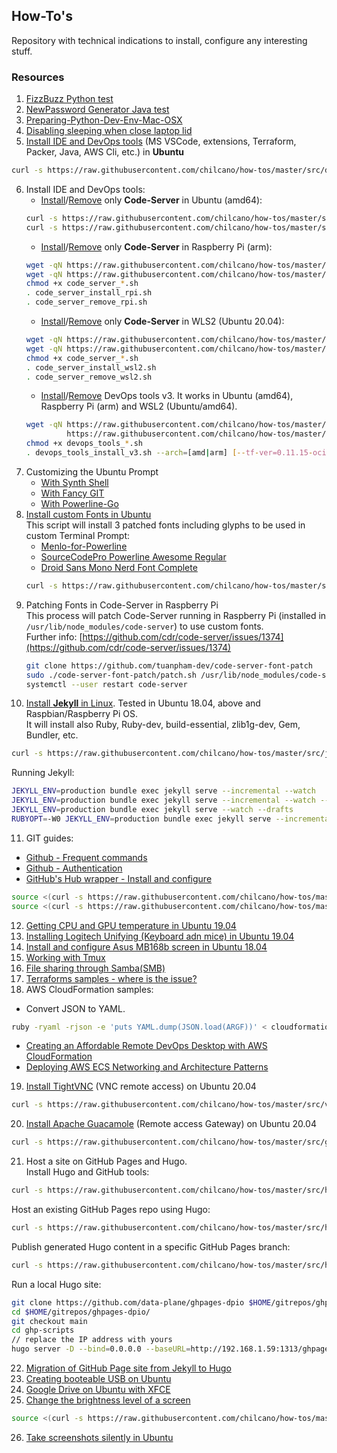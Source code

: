 ## How-To's  

Repository with technical indications to install, configure any interesting stuff. 

### Resources

1. [FizzBuzz Python test](src/fizzbuzz1.py)
2. [NewPassword Generator Java test](src/NewPasswordGenerator.java)
3. [Preparing-Python-Dev-Env-Mac-OSX](src/preparing_python_dev_env_mac_osx.md)
4. [Disabling sleeping when close laptop lid](src/disable_sleeping_when_close_laptop_lid.md)
5. [Install IDE and DevOps tools](src/devops_tools_install_v1.sh) (MS VSCode, extensions, Terraform, Packer, Java, AWS Cli, etc.) in **Ubuntu**
```sh
curl -s https://raw.githubusercontent.com/chilcano/how-tos/master/src/devops_tools_install_v1.sh | bash
```  
6. Install IDE and DevOps tools:  
   * [Install](src/code_server_install.sh)/[Remove](src/code_server_remove.sh) only **Code-Server** in Ubuntu (amd64):
   ```sh
   curl -s https://raw.githubusercontent.com/chilcano/how-tos/master/src/code_server_install.sh | bash
   curl -s https://raw.githubusercontent.com/chilcano/how-tos/master/src/code_server_remove.sh | bash
   ```
   * [Install](src/code_server_install_rpi.sh)/[Remove](src/code_server_remove_rpi.sh) only **Code-Server** in Raspberry Pi (arm):
   ```sh
   wget -qN https://raw.githubusercontent.com/chilcano/how-tos/master/src/code_server_install_rpi.sh
   wget -qN https://raw.githubusercontent.com/chilcano/how-tos/master/src/code_server_remove_rpi.sh
   chmod +x code_server_*.sh
   . code_server_install_rpi.sh
   . code_server_remove_rpi.sh
   ```
   * [Install](src/code_server_install_wsl2.sh)/[Remove](src/code_server_remove_wsl2.sh) only **Code-Server** in WLS2 (Ubuntu 20.04):
   ```sh
   wget -qN https://raw.githubusercontent.com/chilcano/how-tos/master/src/code_server_install_wsl2.sh
   wget -qN https://raw.githubusercontent.com/chilcano/how-tos/master/src/code_server_remove_wsl2.sh
   chmod +x code_server_*.sh
   . code_server_install_wsl2.sh
   . code_server_remove_wsl2.sh
   ```
   * [Install](src/devops_tools_install_v3.sh)/[Remove](src/devops_tools_remove_v2.sh) DevOps tools v3. It works in Ubuntu (amd64), Raspberry Pi (arm) and WSL2 (Ubuntu/amd64).
   ```sh
   wget -qN https://raw.githubusercontent.com/chilcano/how-tos/master/src/devops_tools_install_v3.sh \
            https://raw.githubusercontent.com/chilcano/how-tos/master/src/devops_tools_remove_v3.sh
   chmod +x devops_tools_*.sh  
   . devops_tools_install_v3.sh --arch=[amd|arm] [--tf-ver=0.11.15-oci] [--packer-ver=1.5.5]
   ```
7. Customizing the Ubuntu Prompt  
   - [With Synth Shell](src/custom_prompt_with_synth_shell.md)  
   - [With Fancy GIT](src/custom_prompt_with_fancy_git.md)  
   - [With Powerline-Go](src/custom_prompt_with_powerline_go.md)  
8. [Install custom Fonts in Ubuntu](src/install_fonts_in_ubuntu.sh)  
   This script will install 3 patched fonts including glyphs to be used in custom Terminal Prompt:  
   - [Menlo-for-Powerline](https://github.com/abertsch/Menlo-for-Powerline)
   - [SourceCodePro Powerline Awesome Regular](https://github.com/diogocavilha/fancy-git/blob/master/fonts/SourceCodePro%2BPowerline%2BAwesome%2BRegular.ttf)
   - [Droid Sans Mono Nerd Font Complete](https://github.com/ryanoasis/nerd-fonts/raw/master/patched-fonts/DroidSansMono/complete/Droid%20Sans%20Mono%20Nerd%20Font%20Complete.otf)
   ```sh
   curl -s https://raw.githubusercontent.com/chilcano/how-tos/master/src/install_fonts_in_ubuntu.sh | bash
   ```  
9. Patching Fonts in Code-Server in Raspberry Pi   
   This process will patch Code-Server running in Raspberry Pi (installed in `/usr/lib/node_modules/code-server`) to use custom fonts.  
   Further info: [https://github.com/cdr/code-server/issues/1374](https://github.com/cdr/code-server/issues/1374)  
   ```sh
   git clone https://github.com/tuanpham-dev/code-server-font-patch
   sudo ./code-server-font-patch/patch.sh /usr/lib/node_modules/code-server
   systemctl --user restart code-server
   ```  
10. [Install **Jekyll** in Linux](src/jekyll_setting_in_linux.sh). Tested in Ubuntu 18.04, above and Raspbian/Raspberry Pi OS.  
   It will install also Ruby, Ruby-dev, build-essential, zlib1g-dev, Gem, Bundler, etc.  
   ```sh
   curl -s https://raw.githubusercontent.com/chilcano/how-tos/master/src/jekyll_setting_in_linux.sh | bash
   ```   
   Running Jekyll:   
   ```sh
   JEKYLL_ENV=production bundle exec jekyll serve --incremental --watch
   JEKYLL_ENV=production bundle exec jekyll serve --incremental --watch --host=0.0.0.0
   JEKYLL_ENV=production bundle exec jekyll serve --watch --drafts
   RUBYOPT=-W0 JEKYLL_ENV=production bundle exec jekyll serve --incremental --watch 
   ```
11. GIT guides:
   - [Github - Frequent commands](src/git_frequent_commands.md)
   - [Github - Authentication](src/git_auth_guide.md)
   - [GitHub's Hub wrapper - Install and configure](src/git_and_hub_setting_in_linux.sh)
   ```sh
   source <(curl -s https://raw.githubusercontent.com/chilcano/how-tos/master/src/git_and_hub_setting_in_linux.sh)
   source <(curl -s https://raw.githubusercontent.com/chilcano/how-tos/master/src/git_and_hub_setting_in_linux.sh) -u=Chilcano -e=chilcano@intix.info
   ```
12. [Getting CPU and GPU temperature in Ubuntu 19.04](src/getting_temperature_cpu_gpu_hd_in_ubuntu.md)
13. [Installing Logitech Unifying (Keyboard adn mice) in Ubuntu 19.04](src/installing_logitech_unifying_in_ubuntu_19_04.md)
14. [Install and configure Asus MB168b screen in Ubuntu 18.04](src/install_and_setup_mb168b_in_ubuntu.md)
15. [Working with Tmux](src/working_with_tmux.md)
16. [File sharing through Samba(SMB)](src/install_and_config_samba.md)
17. [Terraforms samples - where is the issue?](aws-terraform-where-is-the-issue/) 
18. AWS CloudFormation samples:  
   - Convert JSON to YAML.  
   ```sh
   ruby -ryaml -rjson -e 'puts YAML.dump(JSON.load(ARGF))' < cloudformation_template_example.json > cloudformation_template_example.yaml
   ```
   - [Creating an Affordable Remote DevOps Desktop with AWS CloudFormation](https://github.com/chilcano/affordable-remote-desktop/tree/master/src/cloudformation)
   - [Deploying AWS ECS Networking and Architecture Patterns](https://github.com/chilcano/cfn-samples/tree/master/ECS/README.md)
19. [Install TightVNC](https://raw.githubusercontent.com/chilcano/how-tos/master/src/vnc_install.sh) (VNC remote access) on Ubuntu 20.04
   ```sh
   curl -s https://raw.githubusercontent.com/chilcano/how-tos/master/src/vnc_install.sh | bash 
   ```
20. [Install Apache Guacamole](https://raw.githubusercontent.com/chilcano/how-tos/master/src/guacamole_install.sh) (Remote access Gateway) on Ubuntu 20.04
   ```sh
   curl -s https://raw.githubusercontent.com/chilcano/how-tos/master/src/guacamole_install.sh | bash
   ``` 
21. Host a site on GitHub Pages and Hugo.  
   Install Hugo and GitHub tools:    
   ```sh
   curl -s https://raw.githubusercontent.com/chilcano/how-tos/master/src/hugo_setting_in_linux.sh | bash
   ```   
   Host an existing GitHub Pages repo using Hugo:   
   ```sh
   curl -s https://raw.githubusercontent.com/chilcano/how-tos/master/src/hugo_dpio_create.sh | bash
   ```  
   Publish generated Hugo content in a specific GitHub Pages branch:   
   ```sh
   curl -s https://raw.githubusercontent.com/chilcano/how-tos/master/src/hugo_dpio_update.sh | bash
   ```  
   Run a local Hugo site:  
   ```sh
   git clone https://github.com/data-plane/ghpages-dpio $HOME/gitrepos/ghpages-dpio/
   cd $HOME/gitrepos/ghpages-dpio/
   git checkout main
   cd ghp-scripts
   // replace the IP address with yours
   hugo server -D --bind=0.0.0.0 --baseURL=http://192.168.1.59:1313/ghpages-dpio/
   ``` 
22. [Migration of GitHub Page site from Jekyll to Hugo](src/migrate_jekyll_to_hugo.md)  
23. [Creating booteable USB on Ubuntu](src/booteable_usb_on_ubuntu.md)  
24. [Google Drive on Ubuntu with XFCE](src/google_drive_on_linux.md)  
25. [Change the brightness level of a screen](src/set_brightness_level.sh)
```sh
source <(curl -s https://raw.githubusercontent.com/chilcano/how-tos/master/src/set_brightness_level.sh) --screen=DP-1 --level=0.90
```
26. [Take screenshots silently in Ubuntu](src/silent_screenshooter.md)
